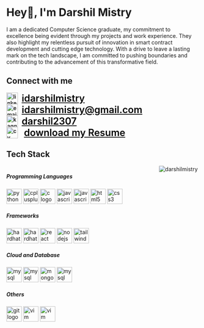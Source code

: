 <h1>Hey👋, I'm Darshil Mistry</h1>
I am a dedicated Computer Science graduate, my commitment to excellence being evident through my projects and work experience. They also highlight my relentless pursuit of innovation in smart contract development and cutting edge technology. With a drive to leave a lasting mark on the tech landscape, I am committed to pushing boundaries and contributing to the advancement of this transformative field.

<h2> Connect with me </h2>
<div style="display: flex; flex-direction: column; font-weight: 600;">
    <a style="display: flex; align-items: center;" href="https://www.linkedin.com/in/idarshilmistry/">
        <img src="https://upload.wikimedia.org/wikipedia/commons/thumb/c/ca/LinkedIn_logo_initials.png/600px-LinkedIn_logo_initials.png" height="30" alt="linkedin logo"/>
        <span style="color: black; font-size: 25px; margin-left: 10px;">idarshilmistry</span>
    </a>
    <a href="mailto:idarshilmistry@gmail.com" style="display: flex; align-items: center;">
        <img src="https://imaginethatcreative.net/blog/wp-content/uploads/2023/06/2250206.png" height="30" alt="email logo"/>
        <span style="color: black; font-size: 25px; margin-left: 10px;">idarshilmistry@gmail.com</span>
    </a>
    <a href="https://www.kaggle.com/darshil2307" style="display: flex; align-items: center;">
        <img src="https://cdn4.iconfinder.com/data/icons/logos-and-brands/512/189_Kaggle_logo_logos-512.png" height="30" alt="kaggle logo"/>
        <span style="color: black; font-size: 25px; margin-left: 10px;">darshil2307</span>
    </a>
    <a href="https://drive.google.com/uc?export=download&id=15LmYE5vI1504Zy1TbeMKd-dxmfpATdn8" style="display: flex; align-items: center;">
        <img src="https://static-00.iconduck.com/assets.00/cv-icon-1725x2048-mk536z84.png" height="30" alt="cv logo"/>
        <span style="color: black; font-size: 25px; margin-left: 16px;">download my Resume</span>
    </a>
</div>

<h2> Tech Stack </h2>
<div style="display: flex; justify-content: space-between;">
  <div>
    <h5>Programming Languages</h5>
    <div align="left">
      <img src="https://cdn.jsdelivr.net/gh/devicons/devicon/icons/python/python-original.svg" height="40" alt="python logo"  />
      <img src="https://cdn.jsdelivr.net/gh/devicons/devicon/icons/cplusplus/cplusplus-original.svg" height="40" alt="cplusplus logo"  />
      <img src="https://cdn.jsdelivr.net/gh/devicons/devicon/icons/c/c-original.svg" height="40" alt="c logo"  />
      <img src="https://symbols.getvecta.com/stencil_28/61_sql-database-generic.90b41636a8.png" height="40" alt="javascript logo"  />
      <img src="https://cdn.jsdelivr.net/gh/devicons/devicon/icons/javascript/javascript-original.svg" height="40" alt="javascript logo"  />
      <img src="https://cdn.jsdelivr.net/gh/devicons/devicon/icons/html5/html5-original.svg" height="40" alt="html5 logo"  />
      <img src="https://cdn.jsdelivr.net/gh/devicons/devicon/icons/css3/css3-original.svg" height="40" alt="css3 logo"  />
    </div>
    <h5>Frameworks</h5>
    <div align="left">
      <img src="https://encrypted-tbn0.gstatic.com/images?q=tbn:ANd9GcTKJ731l1uafX-VIHrjEBIGRtQlZ12SgsFYMQ&s" height="40" alt="hardhat"/>
      <img src="https://miro.medium.com/v2/resize:fit:600/1*SHg7SgjVtPJ-Fma-liXz_Q.png" height="40" alt="hardhat"/>
      <img src="https://cdn.jsdelivr.net/gh/devicons/devicon/icons/react/react-original.svg" height="40" alt="react logo"  />
      <img src="https://cdn.jsdelivr.net/gh/devicons/devicon/icons/nodejs/nodejs-original.svg" height="40" alt="nodejs logo"  />
      <img src="https://encrypted-tbn0.gstatic.com/images?q=tbn:ANd9GcQGx_cXS9Z-WaZKNAEpr-eTnWJb57Rk00U8Ww&s" height="40" alt="tailwindcss logo"  />
    </div>
    <h5>Cloud and Database</h5>
    <div align="left">
      <img src="https://upload.wikimedia.org/wikipedia/commons/thumb/f/fa/Microsoft_Azure.svg/1200px-Microsoft_Azure.svg.png" height="40" alt="mysql logo"  />
      <img src="https://miro.medium.com/v2/resize:fit:300/1*R4c8lHBHuH5qyqOtZb3h-w.png" height="40" alt="mysql logo"  />
      <img src="https://cdn.jsdelivr.net/gh/devicons/devicon/icons/mongodb/mongodb-original.svg" height="40" alt="mongodb logo"  />
      <img src="https://cdn.jsdelivr.net/gh/devicons/devicon/icons/mysql/mysql-original.svg" height="40" alt="mysql logo"  />
    </div>
    <h5>Others</h5>
    <div align="left">
      <img src="https://cdn.jsdelivr.net/gh/devicons/devicon/icons/git/git-original.svg" height="40" alt="git logo"  />
      <img src="https://cdn.jsdelivr.net/gh/devicons/devicon/icons/vim/vim-original.svg" height="40" alt="vim logo"  />
      <img src="https://upload.wikimedia.org/wikipedia/commons/thumb/9/92/LaTeX_logo.svg/2560px-LaTeX_logo.svg.png" height="40" alt="vim logo"  />
    </div>
  </div>
  <div> <img align="left" src="https://github-readme-stats.vercel.app/api/top-langs?username=darshilmistry&show_icons=true&locale=en&layout=compact" alt="darshilmistry" /> </div>
</div>
